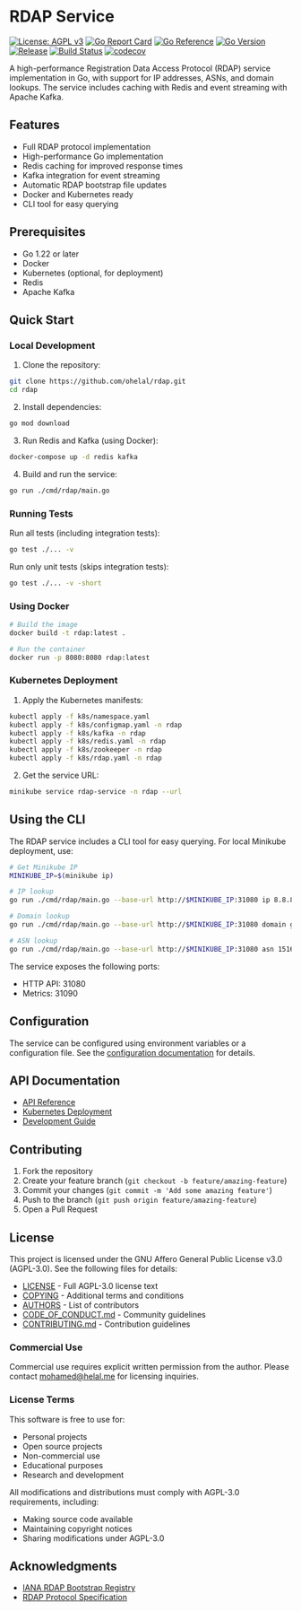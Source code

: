 # RDAP Service

[![License: AGPL v3](https://img.shields.io/badge/License-AGPL%20v3-blue.svg)](https://www.gnu.org/licenses/agpl-3.0)
[![Go Report Card](https://goreportcard.com/badge/github.com/ohelal/rdap)](https://goreportcard.com/report/github.com/ohelal/rdap)
[![Go Reference](https://pkg.go.dev/badge/github.com/ohelal/rdap.svg)](https://pkg.go.dev/github.com/ohelal/rdap)
[![Go Version](https://img.shields.io/github/go-mod/go-version/ohelal/rdap)](https://go.dev/)
[![Release](https://img.shields.io/github/v/release/ohelal/rdap)](https://github.com/ohelal/rdap/releases)
[![Build Status](https://github.com/ohelal/rdap/workflows/Build%20and%20Test/badge.svg)](https://github.com/ohelal/rdap/actions)
[![codecov](https://codecov.io/gh/ohelal/rdap/branch/main/graph/badge.svg)](https://codecov.io/gh/ohelal/rdap)

A high-performance Registration Data Access Protocol (RDAP) service implementation in Go, with support for IP addresses, ASNs, and domain lookups. The service includes caching with Redis and event streaming with Apache Kafka.

## Features

- Full RDAP protocol implementation
- High-performance Go implementation
- Redis caching for improved response times
- Kafka integration for event streaming
- Automatic RDAP bootstrap file updates
- Docker and Kubernetes ready
- CLI tool for easy querying

## Prerequisites

- Go 1.22 or later
- Docker
- Kubernetes (optional, for deployment)
- Redis
- Apache Kafka

## Quick Start

### Local Development

1. Clone the repository:
```bash
git clone https://github.com/ohelal/rdap.git
cd rdap
```

2. Install dependencies:
```bash
go mod download
```

3. Run Redis and Kafka (using Docker):
```bash
docker-compose up -d redis kafka
```

4. Build and run the service:
```bash
go run ./cmd/rdap/main.go
```

### Running Tests

Run all tests (including integration tests):
```bash
go test ./... -v
```

Run only unit tests (skips integration tests):
```bash
go test ./... -v -short
```

### Using Docker

```bash
# Build the image
docker build -t rdap:latest .

# Run the container
docker run -p 8080:8080 rdap:latest
```

### Kubernetes Deployment

1. Apply the Kubernetes manifests:
```bash
kubectl apply -f k8s/namespace.yaml
kubectl apply -f k8s/configmap.yaml -n rdap
kubectl apply -f k8s/kafka -n rdap
kubectl apply -f k8s/redis.yaml -n rdap
kubectl apply -f k8s/zookeeper -n rdap
kubectl apply -f k8s/rdap.yaml -n rdap
```

2. Get the service URL:
```bash
minikube service rdap-service -n rdap --url
```

## Using the CLI

The RDAP service includes a CLI tool for easy querying. For local Minikube deployment, use:

```bash
# Get Minikube IP
MINIKUBE_IP=$(minikube ip)

# IP lookup
go run ./cmd/rdap/main.go --base-url http://$MINIKUBE_IP:31080 ip 8.8.8.8

# Domain lookup
go run ./cmd/rdap/main.go --base-url http://$MINIKUBE_IP:31080 domain google.com

# ASN lookup
go run ./cmd/rdap/main.go --base-url http://$MINIKUBE_IP:31080 asn 15169
```

The service exposes the following ports:
- HTTP API: 31080
- Metrics: 31090

## Configuration

The service can be configured using environment variables or a configuration file. See the [configuration documentation](docs/configuration.md) for details.

## API Documentation

- [API Reference](docs/api.md)
- [Kubernetes Deployment](docs/kubernetes.md)
- [Development Guide](docs/development.md)

## Contributing

1. Fork the repository
2. Create your feature branch (`git checkout -b feature/amazing-feature`)
3. Commit your changes (`git commit -m 'Add some amazing feature'`)
4. Push to the branch (`git push origin feature/amazing-feature`)
5. Open a Pull Request

## License

This project is licensed under the GNU Affero General Public License v3.0 (AGPL-3.0). See the following files for details:

- [LICENSE](LICENSE) - Full AGPL-3.0 license text
- [COPYING](COPYING) - Additional terms and conditions
- [AUTHORS](AUTHORS) - List of contributors
- [CODE_OF_CONDUCT.md](CODE_OF_CONDUCT.md) - Community guidelines
- [CONTRIBUTING.md](CONTRIBUTING.md) - Contribution guidelines

### Commercial Use
Commercial use requires explicit written permission from the author. Please contact mohamed@helal.me for licensing inquiries.

### License Terms
This software is free to use for:
- Personal projects
- Open source projects
- Non-commercial use
- Educational purposes
- Research and development

All modifications and distributions must comply with AGPL-3.0 requirements, including:
- Making source code available
- Maintaining copyright notices
- Sharing modifications under AGPL-3.0

## Acknowledgments

- [IANA RDAP Bootstrap Registry](https://data.iana.org/rdap/)
- [RDAP Protocol Specification](https://tools.ietf.org/html/rfc7482)

